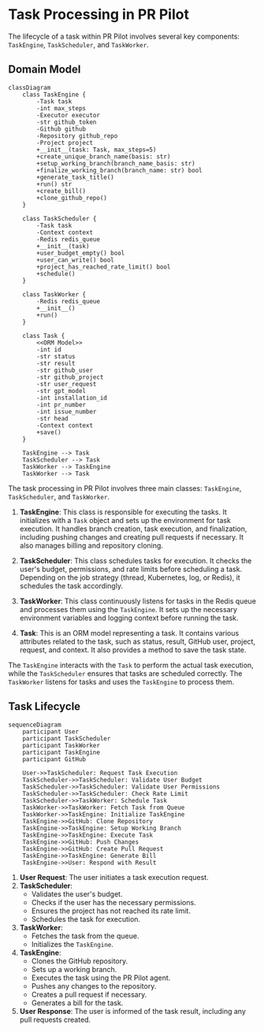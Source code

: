 # Task Processing in PR Pilot

The lifecycle of a task within PR Pilot involves several key components: `TaskEngine`, `TaskScheduler`, and `TaskWorker`.

## Domain Model

```mermaid
classDiagram
    class TaskEngine {
        -Task task
        -int max_steps
        -Executor executor
        -str github_token
        -Github github
        -Repository github_repo
        -Project project
        +__init__(task: Task, max_steps=5)
        +create_unique_branch_name(basis: str)
        +setup_working_branch(branch_name_basis: str)
        +finalize_working_branch(branch_name: str) bool
        +generate_task_title()
        +run() str
        +create_bill()
        +clone_github_repo()
    }

    class TaskScheduler {
        -Task task
        -Context context
        -Redis redis_queue
        +__init__(task)
        +user_budget_empty() bool
        +user_can_write() bool
        +project_has_reached_rate_limit() bool
        +schedule()
    }

    class TaskWorker {
        -Redis redis_queue
        +__init__()
        +run()
    }

    class Task {
        <<ORM Model>>
        -int id
        -str status
        -str result
        -str github_user
        -str github_project
        -str user_request
        -str gpt_model
        -int installation_id
        -int pr_number
        -int issue_number
        -str head
        -Context context
        +save()
    }

    TaskEngine --> Task
    TaskScheduler --> Task
    TaskWorker --> TaskEngine
    TaskWorker --> Task
```

The task processing in PR Pilot involves three main classes: `TaskEngine`, `TaskScheduler`, and `TaskWorker`.

1. **TaskEngine**: This class is responsible for executing the tasks. It initializes with a `Task` object and sets up the environment for task execution. It handles branch creation, task execution, and finalization, including pushing changes and creating pull requests if necessary. It also manages billing and repository cloning.

2. **TaskScheduler**: This class schedules tasks for execution. It checks the user's budget, permissions, and rate limits before scheduling a task. Depending on the job strategy (thread, Kubernetes, log, or Redis), it schedules the task accordingly.

3. **TaskWorker**: This class continuously listens for tasks in the Redis queue and processes them using the `TaskEngine`. It sets up the necessary environment variables and logging context before running the task.

4. **Task**: This is an ORM model representing a task. It contains various attributes related to the task, such as status, result, GitHub user, project, request, and context. It also provides a method to save the task state.

The `TaskEngine` interacts with the `Task` to perform the actual task execution, while the `TaskScheduler` ensures that tasks are scheduled correctly. The `TaskWorker` listens for tasks and uses the `TaskEngine` to process them.

## Task Lifecycle

```mermaid
sequenceDiagram
    participant User
    participant TaskScheduler
    participant TaskWorker
    participant TaskEngine
    participant GitHub

    User->>TaskScheduler: Request Task Execution
    TaskScheduler->>TaskScheduler: Validate User Budget
    TaskScheduler->>TaskScheduler: Validate User Permissions
    TaskScheduler->>TaskScheduler: Check Rate Limit
    TaskScheduler->>TaskWorker: Schedule Task
    TaskWorker->>TaskWorker: Fetch Task from Queue
    TaskWorker->>TaskEngine: Initialize TaskEngine
    TaskEngine->>GitHub: Clone Repository
    TaskEngine->>TaskEngine: Setup Working Branch
    TaskEngine->>TaskEngine: Execute Task
    TaskEngine->>GitHub: Push Changes
    TaskEngine->>GitHub: Create Pull Request
    TaskEngine->>TaskEngine: Generate Bill
    TaskEngine->>User: Respond with Result
```

1. **User Request**: The user initiates a task execution request.
2. **TaskScheduler**: 
   - Validates the user's budget.
   - Checks if the user has the necessary permissions.
   - Ensures the project has not reached its rate limit.
   - Schedules the task for execution.
3. **TaskWorker**: 
   - Fetches the task from the queue.
   - Initializes the `TaskEngine`.
4. **TaskEngine**: 
   - Clones the GitHub repository.
   - Sets up a working branch.
   - Executes the task using the PR Pilot agent.
   - Pushes any changes to the repository.
   - Creates a pull request if necessary.
   - Generates a bill for the task.
5. **User Response**: The user is informed of the task result, including any pull requests created.
